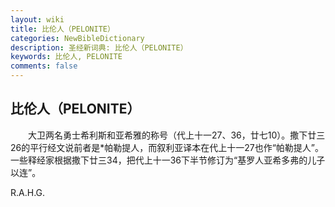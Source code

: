 ```yaml
---
layout: wiki
title: 比伦人（PELONITE）
categories: NewBibleDictionary
description: 圣经新词典: 比伦人（PELONITE）
keywords: 比伦人, PELONITE
comments: false
---
```


## 比伦人（PELONITE）

　　大卫两名勇士希利斯和亚希雅的称号（代上十一27、36，廿七10）。撒下廿三26的平行经文说前者是*帕勒提人，而叙利亚译本在代上十一27也作“帕勒提人”。一些释经家根据撒下廿三34，把代上十一36下半节修订为“基罗人亚希多弗的儿子以连”。

R.A.H.G.









